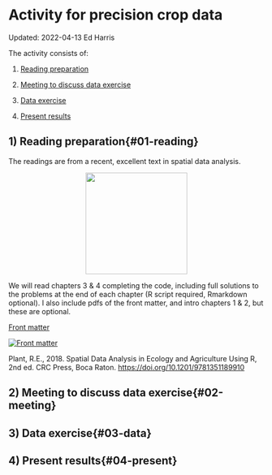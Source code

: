 # Activity for precision crop data
Updated: 2022-04-13 
Ed Harris

The activity consists of:

1) [Reading preparation](#01-reading)

2) [Meeting to discuss data exercise](#02-meeting)

3) [Data exercise](#03-data)

4) [Present results](#04-present)


## 1) Reading preparation{#01-reading}

The readings are from a recent, excellent text in spatial data analysis.


<p align="center">

<img src="https://github.com/weharris/C7046-activity/blob/main/material/cover.png?raw=true" width="200">

</p>

We will read chapters 3 & 4 completing the code, including full solutions to the problems at the end of each chapter (R script required, Rmarkdown optional).  I also include pdfs of the front matter, and intro chapters 1 & 2, but these are optional.

<a href="https://github.com/weharris/C7046-activity/blob/main/material/00-fm.pdf" download="00-fm.pdf"> Front matter </a>

<a download="00-fm.pdf" href="https://github.com/weharris/C7046-activity/blob/main/material/00-fm.pdf" title="Front matter">
    <img alt="Front matter" src="https://github.com/weharris/C7046-activity/blob/main/material/00-fm.pdf">
</a>

<br>

Plant, R.E., 2018. Spatial Data Analysis in Ecology and Agriculture Using R, 2nd ed. CRC Press, Boca Raton. https://doi.org/10.1201/9781351189910



## 2) Meeting to discuss data exercise{#02-meeting}

## 3) Data exercise{#03-data}

## 4) Present results{#04-present}